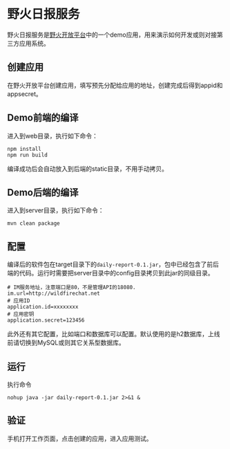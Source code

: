 # 野火日报服务
野火日报服务是[野火开放平台](https://github.com/wildfirechat/open-platform)中的一个demo应用，用来演示如何开发或则对接第三方应用系统。

## 创建应用
在野火开放平台创建应用，填写预先分配给应用的地址，创建完成后得到appid和appsecret。

## Demo前端的编译
进入到web目录，执行如下命令：
```
npm install
npm run build
```
编译成功后会自动放入到后端的static目录，不用手动拷贝。

## Demo后端的编译
进入到server目录，执行如下命令：
```
mvn clean package
```

## 配置
编译后的软件包在target目录下的```daily-report-0.1.jar```，包中已经包含了前后端的代码。运行时需要把server目录中的config目录拷贝到此jar的同级目录。
```
# IM服务地址，注意端口是80，不是管理API的18080.
im.url=http://wildfirechat.net
# 应用ID
application.id=xxxxxxxx
# 应用密钥
application.secret=123456
```
此外还有其它配置，比如端口和数据库可以配置。默认使用的是h2数据库，上线前请切换到MySQL或则其它关系型数据库。

## 运行
执行命令
```
nohup java -jar daily-report-0.1.jar 2>&1 &
```

## 验证
手机打开工作页面，点击创建的应用，进入应用测试。
